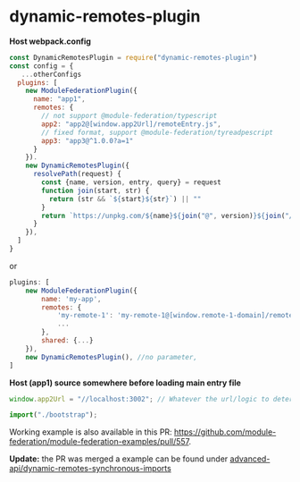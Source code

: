 # dynamic-remotes-plugin

**Host webpack.config**
```js
const DynamicRemotesPlugin = require("dynamic-remotes-plugin")
const config = {
   ...otherConfigs
  plugins: [
    new ModuleFederationPlugin({
      name: "app1",
      remotes: {
        // not support @module-federation/typescript
        app2: "app2@[window.app2Url]/remoteEntry.js",
        // fixed format, support @module-federation/tyreadpescript
        app3: "app3@^1.0.0?a=1"
      }
    }).
    new DynamicRemotesPlugin({
      resolvePath(request) {
        const {name, version, entry, query} = request
        function join(start, str) {
          return (str && `${start}${str}`) || ""
        }
        return `https://unpkg.com/${name}${join("@", version)}${join("/", entry)}/remoteEntry.js${join("?", query)}`
      }
    }),
  ]
}
```

or

```js
plugins: [
    new ModuleFederationPlugin({
        name: 'my-app',
        remotes: {
            'my-remote-1': 'my-remote-1@[window.remote-1-domain]/remoteEntry.js?[getRandomString()]',
            ...
        },
        shared: {...}
    }),
    new DynamicRemotesPlugin(), //no parameter,
]
```

**Host (app1) source somewhere before loading main entry file**
```js
window.app2Url = "//localhost:3002"; // Whatever the url/logic to determine your remote module is

import("./bootstrap");
```

Working example is also available in this PR: https://github.com/module-federation/module-federation-examples/pull/557.

**Update:** the PR was merged a example can be found under [advanced-api/dynamic-remotes-synchronous-imports](https://github.com/module-federation/module-federation-examples/tree/d5cf265c2d4fd040797cbae806badd8267ad5b8f/advanced-api/dynamic-remotes-synchronous-imports)
